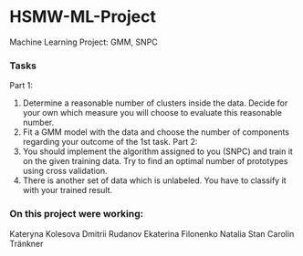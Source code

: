 # HSMW-ML-Project
Machine Learning Project: GMM, SNPC

### Tasks
Part 1:
1. Determine a reasonable number of clusters inside the data. Decide for
your own which measure you will choose to evaluate this reasonable
number.
2. Fit a GMM model with the data and choose the number of components
regarding your outcome of the 1st task.
Part 2:
1. You should implement the algorithm assigned to you (SNPC) and train
it on the given training data. Try to find an optimal number of prototypes
using cross validation.
2. There is another set of data which is unlabeled. You have to
classify it with your trained result. 

### On this project were working:
Kateryna Kolesova
Dmitrii Rudanov
Ekaterina Filonenko
Natalia Stan 
Carolin Tränkner
